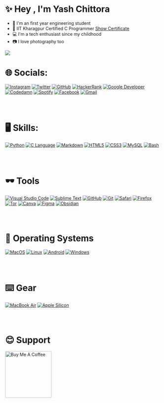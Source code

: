 # ✨ Hey , I'm Yash Chittora 
- 📘 I'm an first year engineering student
- 📜 IIT Kharagpur Certified C Programmer [Show Certificate](https://internalapp.nptel.ac.in/noc/Ecertificate/q=NPTEL23CS53S4485026204329915)
- 💻 I'm a tech enthusiast since my childhood 
- 📷 I love photography too


<!-- ![](https://github-readme-stats.vercel.app/api?username=YASHCHITTORA&theme=highcontrast&hide_border=true&include_all_commits=true&count_private=false)<br/> -->
![](https://github-readme-streak-stats.herokuapp.com/?user=YASHCHITTORA&theme=highcontrast&hide_border=true)<br/>
<!-- ![](https://github-readme-stats.vercel.app/api/top-langs/?username=YASHCHITTORA&theme=highcontrast&hide_border=false&include_all_commits=true&count_private=false&layout=compact)
 -->
 

# 🌐 Socials:
[![Instagram](https://img.shields.io/badge/Instagram-E4405F?style=for-the-badge&logo=instagram&logoColor=white)](https://instagram.com/yash_chittora_) [![Twitter](https://img.shields.io/badge/Twitter-1DA1F2?style=for-the-badge&logo=twitter&logoColor=white)](https://twitter.com/ChittoraYash) [![GitHub](https://img.shields.io/badge/GitHub-100000?style=for-the-badge&logo=github&logoColor=white)](https://github.com/yashchittora) [![HackerRank](https://img.shields.io/badge/-HackerRank-black?style=for-the-badge&logo=hackerrank)](https://www.hackerrank.com/yashchittora) [![Google Developer](https://img.shields.io/badge/-Google%20Developer-black?style=for-the-badge&logo=google)](https://g.dev/yashchittora) [![Codedamn](https://img.shields.io/badge/-Codedamn-black?style=for-the-badge&logo=c)](https://codedamn.com/user/yashchittora)  [![Spotify](https://img.shields.io/badge/Spotify-1ED760?&style=for-the-badge&logo=spotify&logoColor=white)](https://open.spotify.com/playlist/7AQNkvAtzdlan548iUL4sp) <!-- [![Discord](https://img.shields.io/badge/Discord-5865F2?style=for-the-badge&logo=discord&logoColor=white)](htttps://discord.gg/DC) --> [![Facebook](https://img.shields.io/badge/Facebook-1877F2?style=for-the-badge&logo=facebook&logoColor=white)](https://facebook.com/yash.chittora.58) <!-- [![LinkedIn](https://img.shields.io/badge/LinkedIn-0077B5?style=for-the-badge&logo=linkedin&logoColor=white)](https://linkedin.com/in/Linkedin)--> <!--[![Pinterest](https://img.shields.io/badge/Pinterest-%23E60023.svg?&style=for-the-badge&logo=Pinterest&logoColor=white)](https://pinterest.com/Pinterest)-->  <!--[![YouTube](https://img.shields.io/badge/YouTube-FF0000?style=for-the-badge&logo=youtube&logoColor=white)](https://youtube.com/c/Youtube)--> [![Gmail](https://img.shields.io/badge/Gmail-D14836?style=for-the-badge&logo=gmail&logoColor=white)](mailto:yashchittora.code@gmail.com)

<br></br>

# 🖥️ Skills:
[![Python](https://img.shields.io/badge/python-3670A0?style=for-the-badge&logo=python&logoColor=ffdd54)](https://www.python.org) [![C Language](https://img.shields.io/badge/-C%20Language-black?style=for-the-badge&logo=C)](https://en.wikipedia.org/wiki/C_(programming_language)) [![Markdown](https://img.shields.io/badge/markdown-%23000000.svg?style=for-the-badge&logo=markdown&logoColor=white)](https://en.wikipedia.org/wiki/Markdown) [![HTML5](https://img.shields.io/badge/html5-%23E34F26.svg?style=for-the-badge&logo=html5&logoColor=white)](https://developer.mozilla.org/en-US/docs/Glossary/HTML5) [![CSS3](https://img.shields.io/badge/css3-%231572B6.svg?style=for-the-badge&logo=css3&logoColor=white)](https://www.w3schools.com/css/) [![MySQL](https://img.shields.io/badge/mysql-%2300f.svg?style=for-the-badge&logo=mysql&logoColor=white)](https://www.mysql.com) [![Bash](https://img.shields.io/badge/GNU%20Bash-4EAA25?style=for-the-badge&logo=GNU%20Bash&logoColor=white)](https://en.wikipedia.org/wiki/Bash_(Unix_shell))

<br></br>

# 🕶️ Tools
[![Visual Studio Code](https://img.shields.io/badge/VSCode-0078D4?style=for-the-badge&logo=visual%20studio%20code&logoColor=white)](https://code.visualstudio.com) [![Sublime Text](https://img.shields.io/badge/-Sublime%20Text-black?style=for-the-badge&logo=Sublimetext)](https://www.sublimetext.com) [![GitHub](https://img.shields.io/badge/GitHub-100000?style=for-the-badge&logo=github&logoColor=white)](https://github.com) [![Git](https://img.shields.io/badge/GIT-E44C30?style=for-the-badge&logo=git&logoColor=white)](https://git-scm.com) [![Safari](https://img.shields.io/badge/Safari-black?style=for-the-badge&logo=safari&logoColor=white)](https://www.apple.com/safari/) [![Firefox](https://img.shields.io/badge/-Firefox%20Dev-purple?style=for-the-badge&logo=firefox)](https://www.mozilla.org/en-US/firefox/developer/) [![Tor](https://img.shields.io/badge/Tor_Browser-7D4698?style=for-the-badge&logo=Tor-Browser&logoColor=white)](https://www.torproject.org) [![Canva](https://img.shields.io/badge/Canva-%2300C4CC.svg?style=for-the-badge&logo=Canva&logoColor=white)](https://www.canva.com) 	[![Figma](https://img.shields.io/badge/figma-%23F24E1E.svg?style=for-the-badge&logo=figma&logoColor=white)](https://www.figma.com) [![Obsidian](https://img.shields.io/badge/Obsidian-483699?style=for-the-badge&logo=Obsidian&logoColor=white)](https://obsidian.md)

<br></br>

# 💾 Operating Systems 
[![MacOS](https://img.shields.io/badge/mac%20os-000000?style=for-the-badge&logo=apple&logoColor=white)](https://www.apple.com/in/macos/monterey/) [![Linux](https://img.shields.io/badge/Linux-grey?style=for-the-badge&logo=linux&logoColor=white)](https://www.linux.org/) [![Android](https://img.shields.io/badge/Android-darkgreen?style=for-the-badge&logo=android&logoColor=white)](https://www.android.com/intl/en_in/) [![Windows](https://img.shields.io/badge/Windows-0078D6?style=for-the-badge&logo=windows&logoColor=white)](https://www.microsoft.com/en-in/windows)

<br></br>

# ⌨️ Gear
[![MacBook Air](https://img.shields.io/badge/apple%20macbook%20air-333333?style=for-the-badge&logo=apple&logoColor=white)](https://www.apple.com/in/macbook-air-m1/) [![Apple Silicon](https://img.shields.io/badge/apple%20silicon-333333?style=for-the-badge&logo=apple&logoColor=white)](https://www.apple.com/in/newsroom/2020/11/apple-unleashes-m1/)

<br></br>

# 😊 Support
<!-- [![Buy me a coffee](https://img.shields.io/badge/Buy_Me_A_Coffee-FFDD00?style=for-the-badge&logo=buy-me-a-coffee&logoColor=black)](link) [![Paypal](https://img.shields.io/badge/PayPal-00457C?style=for-the-badge&logo=paypal&logoColor=white)](link) -->

<a href="https://www.buymeacoffee.com/yashchittora" target="_blank"><img src="https://cdn.buymeacoffee.com/buttons/v2/default-yellow.png" alt="Buy Me A Coffee" style="width: 150px !important;" ></a>




